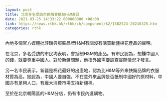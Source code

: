 ```yaml
---
layout: post
title: 北京多名受訪市民稱會抵制H&M產品
date: 2021-03-25 14:33:22.000000000 +08:00
link: https://news.rthk.hk/rthk/ch/component/k2/1582523-20210325.htm
categories: rthk
---
```


內地多個官方媒體批評瑞典服裝品牌H&M有關沒有購買新疆棉花產品的聲明。

在北京，多名受訪的市民均表明，會抵制H&M的產品。有市民認為，想賺中國人的錢，就要尊重中國人。對於新疆問題，他指外國需要調查實際情況才發言。

另一名市民表示，新疆是棉花最好的出產地，認為比H&M等外來快銷品牌的衣服材質為高。她認為，中國人要自強，不在意外來品牌是否扺制中國好的原材料，中國亦有足夠人口，有龐大消費市場支持新疆棉。

至於在北京朝陽區的H&M分店，仍有市民內進購物。
